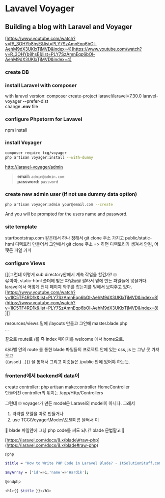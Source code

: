 # Lavavel Voyager

## Building a blog with Laravel and Voyager

[https://www.youtube.com/watch?v=R\_3OHYb8hsE&list=PLY7SzAmnEqp6bOl-AehM9dX3UKlxTjMVD&index=4](https://www.youtube.com/watch?v=R_3OHYb8hsE&list=PLY7SzAmnEqp6bOl-AehM9dX3UKlxTjMVD&index=4)

### create DB

### install Laravel with composer

with laravel version:   composer create-project laravel/laravel=7.30.0 laravel-voyager --prefer-dist  
change **.env** file

### configure Phpstorm for Lavavel

npm install

### install Voyager 

```bash
composer require tcg/voyager
php artisan voyager:install --with-dummy
```

[http://laravel-voyager/admin](http://laravel-voyager/admin)

> **email:** `admin@admin.com`  
> **password:** `password`

### create new admin user \(if not use dummy data option\)

```bash
php artisan voyager:admin your@email.com --create
```

And you will be prompted for the users name and password.

### site template

startbootstrap.com 같은데서 하나 정해서 git clone 주소 가지고 public/static-html 디렉토리 만들어서 그안에서 git clone 주소 =&gt; 하면 디렉토리가 생겨서 안됨, 어쨋든 파일 카피

### configure Views 

\[\[\[그런데 이렇게 sub directory안에서 계속 작업을 할건가? 🙄  
😀아아, static-html 폴더에 받은 파일들을 짤라서 밑에 만든 파일들에 넣을거다.  
laravel에서 어떻게 전체 페이지 와꾸를 잡는지를 밑에서 보여주고 있다.  
[https://www.youtube.com/watch?v=1lC5TF4RD1k&list=PLY7SzAmnEqp6bOl-AehM9dX3UKlxTjMVD&index=8](https://www.youtube.com/watch?v=1lC5TF4RD1k&list=PLY7SzAmnEqp6bOl-AehM9dX3UKlxTjMVD&index=8) \]\]\]

resources/views 밑에 /layouts 만들고 그안에 master.blade.php  
...

끝으로 route로 /를 즉 index 페이지를 welcome 에서 home으로.

라라벨 안의 route 를 통한 blade 파일들의 프로젝트 안에 있는 css, js 는 그냥 못 가져오고   
{{asset\(...\)}} 을 통해서 그리고 이것들은 /public 안에 있어야 하는듯.

### frontend에서 backend의 data이

create controller:  php artisan make:controller HomeController  
만들어진 controller의 위치는 /app/Http/Controllers

그런데 🙄 voyager가 만든 model은 Laravel의 model이 아니다. 그래서   
1. 라라벨 모델을 따로 만들거나  
2. use TCG\Voyager\Modes\모델이름 을써서 이

👀 blade 파일안에 그냥 php code를 써도 되나? blade 문법말고 👀

[https://laravel.com/docs/8.x/blade\#raw-php](https://laravel.com/docs/8.x/blade#raw-php)

```bash
@php
  
$title = "How to Write PHP Code in Laravel Blade? - ItSolutionStuff.com";
  
$myArray = ['id'=>1,'name'=>'Hardik'];
  
@endphp
  
<h1>{{ $title }}</h1>
```






